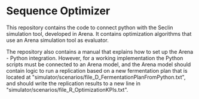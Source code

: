 # Sequence Optimizer

This repository contains the code to connect python with the Seclin simulation tool, developed in Arena. 
It contains optimization algorithms that use an Arena simulation tool as evaluator. 

The repository also contains a manual that explains how to set up the Arena - Python integration. However,
for a working implementation the Python scripts must be connected to an Arena model, and the Arena model
should contain logic to run a replication based on a new fermentation plan that is located at 
"simulator/scenarios/file_D_FermentationPlanFromPython.txt", and should write the replication results to a 
new line in "simulator/scenarios/file_R_OptimizationKPIs.txt".


